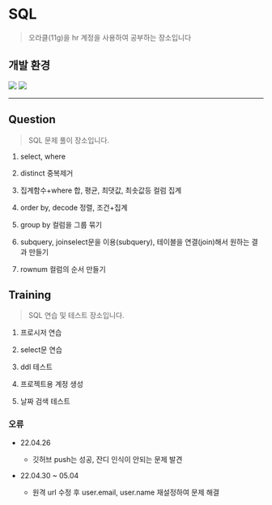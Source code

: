 # SQL
> 오라클(11g)을 hr 계정을 사용하여 공부하는 장소입니다 

## 개발 환경

<img src="https://img.shields.io/badge/Oracle-F29051?style=for-the-badge&logo=Oracle&logoColor=white"> <img src="https://img.shields.io/badge/SQL Developer-534B86?style=for-the-badge&logo=SQL Developer&logoColor=white">

---

## Question

> SQL 문제 풀이 장소입니다.

1. select, where

1. distinct 중복제거

1. 집계함수+where 합, 평균, 최댓값, 최솟값등 컬럼 집계

1. order by, decode 정렬, 조건+집계

1. group by 컬럼을 그룹 묶기

1. subquery, joinselect문을 이용(subquery), 테이블을 연결(join)해서 원하는 결과 만들기

1. rownum 컬럼의 순서 만들기

## Training

> SQL 연습 및 테스트 장소입니다.

1. 프로시저 연습

1. select문 연습

1. ddl 테스트

1. 프로젝트용 계정 생성 

1. 날짜 검색 테스트

### 오류

- 22.04.26

  - 깃허브 push는 성공, 잔디 인식이 안되는 문제 발견 

- 22.04.30 ~ 05.04

  - 원격 url 수정 후 user.email, user.name 재설정하여 문제 해결

